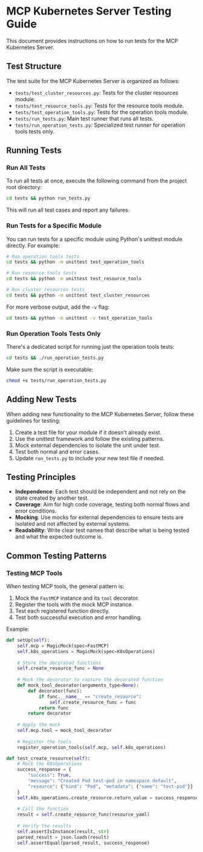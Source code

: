 # MCP Kubernetes Server Testing Guide

This document provides instructions on how to run tests for the MCP Kubernetes Server.

## Test Structure

The test suite for the MCP Kubernetes Server is organized as follows:

- `tests/test_cluster_resources.py`: Tests for the cluster resources module.
- `tests/test_resource_tools.py`: Tests for the resource tools module.
- `tests/test_operation_tools.py`: Tests for the operation tools module.
- `tests/run_tests.py`: Main test runner that runs all tests.
- `tests/run_operation_tests.py`: Specialized test runner for operation tools tests only.

## Running Tests

### Run All Tests

To run all tests at once, execute the following command from the project root directory:

```bash
cd tests && python run_tests.py
```

This will run all test cases and report any failures.

### Run Tests for a Specific Module

You can run tests for a specific module using Python's unittest module directly. For example:

```bash
# Run operation tools tests
cd tests && python -m unittest test_operation_tools

# Run resource tools tests
cd tests && python -m unittest test_resource_tools

# Run cluster resources tests
cd tests && python -m unittest test_cluster_resources
```

For more verbose output, add the `-v` flag:

```bash
cd tests && python -m unittest -v test_operation_tools
```

### Run Operation Tools Tests Only

There's a dedicated script for running just the operation tools tests:

```bash
cd tests && ./run_operation_tests.py
```

Make sure the script is executable:

```bash
chmod +x tests/run_operation_tests.py
```

## Adding New Tests

When adding new functionality to the MCP Kubernetes Server, follow these guidelines for testing:

1. Create a test file for your module if it doesn't already exist.
2. Use the unittest framework and follow the existing patterns.
3. Mock external dependencies to isolate the unit under test.
4. Test both normal and error cases.
5. Update `run_tests.py` to include your new test file if needed.

## Testing Principles

- **Independence**: Each test should be independent and not rely on the state created by another test.
- **Coverage**: Aim for high code coverage, testing both normal flows and error conditions.
- **Mocking**: Use mocks for external dependencies to ensure tests are isolated and not affected by external systems.
- **Readability**: Write clear test names that describe what is being tested and what the expected outcome is.

## Common Testing Patterns

### Testing MCP Tools

When testing MCP tools, the general pattern is:

1. Mock the `FastMCP` instance and its `tool` decorator.
2. Register the tools with the mock MCP instance.
3. Test each registered function directly.
4. Test both successful execution and error handling.

Example:

```python
def setUp(self):
    self.mcp = MagicMock(spec=FastMCP)
    self.k8s_operations = MagicMock(spec=K8sOperations)
    
    # Store the decorated functions
    self.create_resource_func = None
    
    # Mock the decorator to capture the decorated function
    def mock_tool_decorator(arguments_type=None):
        def decorator(func):
            if func.__name__ == "create_resource":
                self.create_resource_func = func
            return func
        return decorator
    
    # Apply the mock
    self.mcp.tool = mock_tool_decorator
    
    # Register the tools
    register_operation_tools(self.mcp, self.k8s_operations)

def test_create_resource(self):
    # Mock the K8sOperations
    success_response = {
        "success": True,
        "message": "Created Pod test-pod in namespace default",
        "resource": {"kind": "Pod", "metadata": {"name": "test-pod"}}
    }
    self.k8s_operations.create_resource.return_value = success_response
    
    # Call the function
    result = self.create_resource_func(resource_yaml)
    
    # Verify the results
    self.assertIsInstance(result, str)
    parsed_result = json.loads(result)
    self.assertEqual(parsed_result, success_response)
